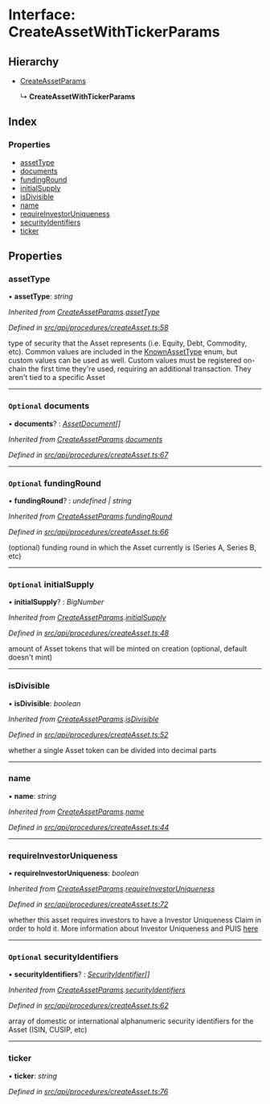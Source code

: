 # Interface: CreateAssetWithTickerParams

## Hierarchy

* [CreateAssetParams](createassetparams.md)

  ↳ **CreateAssetWithTickerParams**

## Index

### Properties

* [assetType](createassetwithtickerparams.md#assettype)
* [documents](createassetwithtickerparams.md#optional-documents)
* [fundingRound](createassetwithtickerparams.md#optional-fundinground)
* [initialSupply](createassetwithtickerparams.md#optional-initialsupply)
* [isDivisible](createassetwithtickerparams.md#isdivisible)
* [name](createassetwithtickerparams.md#name)
* [requireInvestorUniqueness](createassetwithtickerparams.md#requireinvestoruniqueness)
* [securityIdentifiers](createassetwithtickerparams.md#optional-securityidentifiers)
* [ticker](createassetwithtickerparams.md#ticker)

## Properties

###  assetType

• **assetType**: *string*

*Inherited from [CreateAssetParams](createassetparams.md).[assetType](createassetparams.md#assettype)*

*Defined in [src/api/procedures/createAsset.ts:58](https://github.com/PolymeshAssociation/polymesh-sdk/blob/46845947/src/api/procedures/createAsset.ts#L58)*

type of security that the Asset represents (i.e. Equity, Debt, Commodity, etc). Common values are included in the
  [KnownAssetType](../enums/knownassettype.md) enum, but custom values can be used as well. Custom values must be registered on-chain the first time
  they're used, requiring an additional transaction. They aren't tied to a specific Asset

___

### `Optional` documents

• **documents**? : *[AssetDocument](assetdocument.md)[]*

*Inherited from [CreateAssetParams](createassetparams.md).[documents](createassetparams.md#optional-documents)*

*Defined in [src/api/procedures/createAsset.ts:67](https://github.com/PolymeshAssociation/polymesh-sdk/blob/46845947/src/api/procedures/createAsset.ts#L67)*

___

### `Optional` fundingRound

• **fundingRound**? : *undefined | string*

*Inherited from [CreateAssetParams](createassetparams.md).[fundingRound](createassetparams.md#optional-fundinground)*

*Defined in [src/api/procedures/createAsset.ts:66](https://github.com/PolymeshAssociation/polymesh-sdk/blob/46845947/src/api/procedures/createAsset.ts#L66)*

(optional) funding round in which the Asset currently is (Series A, Series B, etc)

___

### `Optional` initialSupply

• **initialSupply**? : *BigNumber*

*Inherited from [CreateAssetParams](createassetparams.md).[initialSupply](createassetparams.md#optional-initialsupply)*

*Defined in [src/api/procedures/createAsset.ts:48](https://github.com/PolymeshAssociation/polymesh-sdk/blob/46845947/src/api/procedures/createAsset.ts#L48)*

amount of Asset tokens that will be minted on creation (optional, default doesn't mint)

___

###  isDivisible

• **isDivisible**: *boolean*

*Inherited from [CreateAssetParams](createassetparams.md).[isDivisible](createassetparams.md#isdivisible)*

*Defined in [src/api/procedures/createAsset.ts:52](https://github.com/PolymeshAssociation/polymesh-sdk/blob/46845947/src/api/procedures/createAsset.ts#L52)*

whether a single Asset token can be divided into decimal parts

___

###  name

• **name**: *string*

*Inherited from [CreateAssetParams](createassetparams.md).[name](createassetparams.md#name)*

*Defined in [src/api/procedures/createAsset.ts:44](https://github.com/PolymeshAssociation/polymesh-sdk/blob/46845947/src/api/procedures/createAsset.ts#L44)*

___

###  requireInvestorUniqueness

• **requireInvestorUniqueness**: *boolean*

*Inherited from [CreateAssetParams](createassetparams.md).[requireInvestorUniqueness](createassetparams.md#requireinvestoruniqueness)*

*Defined in [src/api/procedures/createAsset.ts:72](https://github.com/PolymeshAssociation/polymesh-sdk/blob/46845947/src/api/procedures/createAsset.ts#L72)*

whether this asset requires investors to have a Investor Uniqueness Claim in order
  to hold it. More information about Investor Uniqueness and PUIS [here](https://developers.polymesh.live/introduction/identity#polymesh-unique-identity-system-puis)

___

### `Optional` securityIdentifiers

• **securityIdentifiers**? : *[SecurityIdentifier](securityidentifier.md)[]*

*Inherited from [CreateAssetParams](createassetparams.md).[securityIdentifiers](createassetparams.md#optional-securityidentifiers)*

*Defined in [src/api/procedures/createAsset.ts:62](https://github.com/PolymeshAssociation/polymesh-sdk/blob/46845947/src/api/procedures/createAsset.ts#L62)*

array of domestic or international alphanumeric security identifiers for the Asset (ISIN, CUSIP, etc)

___

###  ticker

• **ticker**: *string*

*Defined in [src/api/procedures/createAsset.ts:76](https://github.com/PolymeshAssociation/polymesh-sdk/blob/46845947/src/api/procedures/createAsset.ts#L76)*
